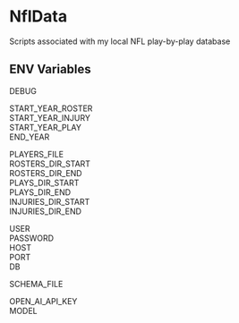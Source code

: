 # NflData
Scripts associated with my local NFL play-by-play database 

## ENV Variables
DEBUG

START_YEAR_ROSTER\
START_YEAR_INJURY\
START_YEAR_PLAY\
END_YEAR

PLAYERS_FILE\
ROSTERS_DIR_START\
ROSTERS_DIR_END\
PLAYS_DIR_START\
PLAYS_DIR_END\
INJURIES_DIR_START\
INJURIES_DIR_END

USER\
PASSWORD\
HOST\
PORT\
DB

SCHEMA_FILE

OPEN_AI_API_KEY\
MODEL

